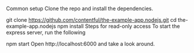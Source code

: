 Common setup
Clone the repo and install the dependencies.

git clone https://github.com/contentful/the-example-app.nodejs.git
cd the-example-app.nodejs
npm install
Steps for read-only access
To start the express server, run the following

npm  start
Open http://localhost:6000 and take a look around.
